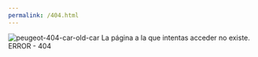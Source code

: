 ```yaml
---
permalink: /404.html
---
```

![peugeot-404-car-old-car](https://user-images.githubusercontent.com/94859114/165502869-09db8f7b-917c-462b-b7f7-28021a868995.jpg)
La página a la que intentas acceder no existe.
ERROR - 404
